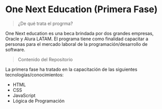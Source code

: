 # One Next Education (Primera Fase)

> ¿De qué trata el progrma?

One Next education es una beca brindada por dos grandes empresas, Oracle y Alura LATAM. El programa tiene como finalidad capacitar a personas para el mercado laboral de la programación/desarrollo de software.





> Contenido del Repositorio

La primera fase ha tratado en la capacitación de las siguientes tecnologías/conocimientos:

- HTML
- CSS
- JavaScript
- Lógica de Programación